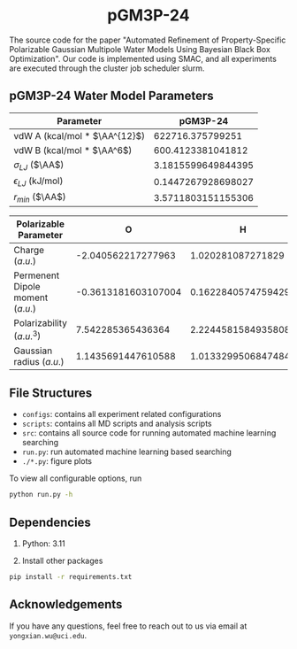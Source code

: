 <h1 align="center"><strong>pGM3P-24</strong></h1>

The source code for the paper "Automated Refinement of Property-Specific Polarizable Gaussian Multipole Water Models
Using Bayesian Black Box Optimization".
Our code is implemented using SMAC, and all experiments are executed through the cluster job scheduler slurm.

## pGM3P-24 Water Model Parameters

| Parameter     | pGM3P-24                |
|---------------|----------------------|
| vdW A (kcal/mol * $\AA^{12}$)         | 622716.375799251     |
| vdW B (kcal/mol * $\AA^6$)         | 600.4123381041812    |
| $\sigma_{LJ}$ ($\AA$)         | 3.1815599649844395   |
| $\epsilon_{LJ}$ (kJ/mol)       | 0.1447267928698027   |
| $r_{min}$ ($\AA$)         | 3.5711803151155306   |

| Polarizable Parameter   | O       | H    |
|-------------|--------------------|-------------|
| Charge ($a.u.$)       | -2.040562217277963 | 1.020281087271829 |
| Permenent Dipole moment ($a.u.$)       | -0.3613181603107004 | 0.16228405747594296 |
| Polarizability ($a.u.^3$)     | 7.542285365436364 | 2.2244581584935808 |
| Gaussian radius ($a.u.$)     | 1.1435691447610588 | 1.0133299506847484 |


## File Structures

- `configs`: contains all experiment related configurations
- `scripts`: contains all MD scripts and analysis scripts
- `src`: contains all source code for running automated machine learning searching
- `run.py`: run automated machine learning based searching
- `./*.py`: figure plots

To view all configurable options, run

```bash
python run.py -h
```

## Dependencies

1. Python: 3.11

2. Install other packages

```bash
pip install -r requirements.txt
```

## Acknowledgements

If you have any questions, feel free to reach out to us via email at `yongxian.wu@uci.edu`.
